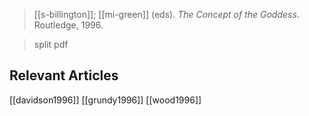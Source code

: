 > [[s-billington]]; [[mi-green]] (eds). *The Concept of the Goddess*. Routledge, 1996.

> split pdf

## Relevant Articles
[[davidson1996]]
[[grundy1996]]
[[wood1996]]